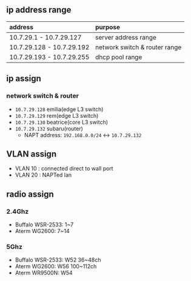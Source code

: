 ## ip address range

| address | purpose |
| :- | :- |
| 10.7.29.1 - 10.7.29.127 | server address range |
| 10.7.29.128 - 10.7.29.192 | network switch & router range |
| 10.7.29.193 - 10.7.29.255 | dhcp pool range |

## ip assign

### network switch & router

- `10.7.29.128`  emilia(edge L3 switch)
- `10.7.29.129`  rem(edge L3 switch)
- `10.7.29.130`  beatrice(core L3 switch)
- `10.7.29.132`  subaru(router)
  - NAPT address: `192.168.0.0/24` <-> `10.7.29.132`

## VLAN assign

- VLAN 10 : connected direct to wall port
- VLAN 20 : NAPTed lan

## radio assign

### 2.4Ghz

- Buffalo WSR-2533: 1~7
- Aterm WG2600: 7~14

### 5Ghz

- Buffalo WSR-2533: W52 36~48ch
- Aterm WG2600: W56 100~112ch
- Aterm WR9500N: W54
